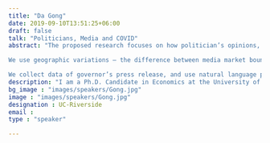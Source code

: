 ```yaml
---
title: "Da Gong"
date: 2019-09-10T13:51:25+06:00
draft: false
talk: "Politicians, Media and COVID"
abstract: "The proposed research focuses on how politician’s opinions, provided by local media, shape people’s belief and behavior related to COVID. Specifically, how state governors’ press release (analyzed by natural language processing), covered by local media, impact on people’s social distancing response, belief in conspiracy theory and trust in COVID vaccines. 

We use geographic variations — the difference between media market boundaries and state boundaries as quasi-random shock of exposure to local news and politician’s press release. Particularly, residents of in-state media market receive most coverage on politicians from their own state. TV viewers from the same state who live in out-of-state media markets receive most coverage on politicians from neighbor states.

We collect data of governor’s press release, and use natural language processing methods such as LDA, COVID-Bert and Crowdbreaks Streamer to categorize news topics and measure politician’s attitude towards COVID and related policies. We use multiple waves of survey data (e.g. Preventative Health Survey from MIT and Facebook, Delphi’s COVID-19 Trends and Impact Surveys from CMU and Facebook, Household Pulse Survey) as outcome variables, such as people’s social distancing behavior, mask use and vaccine intent."
description: "I am a Ph.D. Candidate in Economics at the University of California, Riverside. My research focuses on political economy, labor economics, and cultural economics. In particular, I study the role of political propaganda and social media in explaining individual behavior and belief updates. With my skills in Computer Science, I focus on Machine Learning and Natural Language processing techniques to analyze and interpret economic and text datasets more effectively. I am currently working on state governors' press release impact on people's social distancing response, belief in conspiracy theory and trust in vaccines." 
bg_image : "images/speakers/Gong.jpg"
image : "images/speakers/Gong.jpg"
designation : UC-Riverside
email : 
type : "speaker"

---
```


